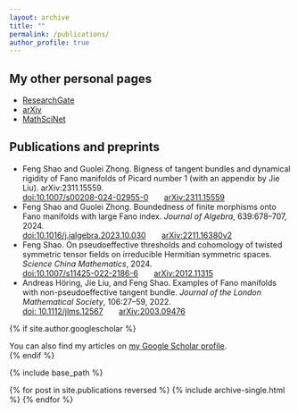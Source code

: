 ```yaml
---
layout: archive
title: ""
permalink: /publications/
author_profile: true
---
```


## My other personal pages
* [ResearchGate](https://www.researchgate.net/profile/Feng-Shao-8)
* [arXiv](https://arxiv.org/a/shao_f_1.html)
* [MathSciNet](https://mathscinet.ams.org/mathscinet/author?authorId=1513584)

## Publications and preprints
* Feng Shao and Guolei Zhong. Bigness of tangent bundles and dynamical rigidity of Fano manifolds of Picard number 1 (with an appendix by Jie Liu). arXiv:2311.15559.
  <br>[doi:10.1007/s00208-024-02955-0](https://doi.org/10.1007/s00208-024-02955-0)&emsp;&emsp;[arXiv:2311.15559](https://arxiv.org/abs/2311.15559)
* Feng Shao and Guolei Zhong. Boundedness of finite morphisms onto Fano manifolds with large Fano index. <I>Journal of Algebra</I>, 639:678–707, 2024.
  <br>[doi:10.1016/j.jalgebra.2023.10.030](https://doi.org/10.1016/j.jalgebra.2023.10.030)&emsp;&emsp;[arXiv:2211.16380v2](https://arxiv.org/abs/2211.16380v2)
* Feng Shao. On pseudoeffective thresholds and cohomology of twisted symmetric tensor fields on irreducible Hermitian symmetric spaces.  <I>Science China Mathematics</I>, 2024.
  <br>[doi:10.1007/s11425-022-2186-6](https://doi.org/10.1007/s11425-022-2186-6)&emsp;&emsp;[arXiv:2012.11315](https://arxiv.org/abs/2012.11315)
* Andreas Höring, Jie Liu, and Feng Shao. Examples of Fano manifolds with non-pseudoeffective tangent bundle. <I>Journal of the London Mathematical Society</I>, 106:27–59, 2022.
  <br>[doi: 10.1112/jlms.12567](https://doi.org/10.1112/jlms.12567)&emsp;&emsp;[arXiv:2003.09476](https://arxiv.org/abs/2003.09476)



{% if site.author.googlescholar %}
  <div class="wordwrap">You can also find my articles on <a href="{{site.author.googlescholar}}">my Google Scholar profile</a>.</div>
{% endif %}

{% include base_path %}

{% for post in site.publications reversed %}
  {% include archive-single.html %}
{% endfor %}
